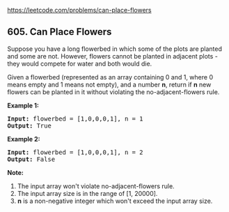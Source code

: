 https://leetcode.com/problems/can-place-flowers

## 605. Can Place Flowers

<div><p>Suppose you have a long flowerbed in which some of the plots are planted and some are not. However, flowers cannot be planted in adjacent plots - they would compete for water and both would die.</p>
<p>Given a flowerbed (represented as an array containing 0 and 1, where 0 means empty and 1 means not empty), and a number <b>n</b>, return if <b>n</b> new flowers can be planted in it without violating the no-adjacent-flowers rule.</p>
<p><b>Example 1:</b><br/>
</p><pre><b>Input:</b> flowerbed = [1,0,0,0,1], n = 1
<b>Output:</b> True
</pre>
<p></p>
<p><b>Example 2:</b><br/>
</p><pre><b>Input:</b> flowerbed = [1,0,0,0,1], n = 2
<b>Output:</b> False
</pre>
<p></p>
<p><b>Note:</b><br/>
</p><ol>
<li>The input array won't violate no-adjacent-flowers rule.</li>
<li>The input array size is in the range of [1, 20000].</li>
<li><b>n</b> is a non-negative integer which won't exceed the input array size.</li>
</ol>
<p></p></div>
